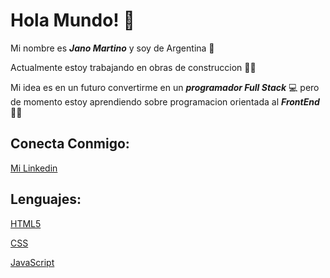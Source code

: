 # Hola Mundo! 👋

Mi nombre es ***Jano Martino*** y soy de Argentina 🧉

Actualmente estoy trabajando en obras de construccion 👷‍♂️

Mi idea es en un futuro convertirme en un ***programador Full Stack*** 💻 pero de momento estoy aprendiendo sobre programacion orientada al ***FrontEnd*** 👨‍💻


## Conecta Conmigo:

[Mi Linkedin](https://www.linkedin.com/in/jano-martino-70032b20b/)

## Lenguajes:

[HTML5](https://developer.mozilla.org/es/docs/Glossary/HTML5)

[CSS](https://developer.mozilla.org/es/docs/Web/CSS)

[JavaScript](https://developer.mozilla.org/es/docs/Web/JavaScript) 

<!--
**JanoM2/JanoM2** is a ✨ _special_ ✨ repository because its `README.md` (this file) appears on your GitHub profile.

Here are some ideas to get you started:

- 🔭 I’m currently working on ...
- 🌱 I’m currently learning ...
- 👯 I’m looking to collaborate on ...
- 🤔 I’m looking for help with ...
- 💬 Ask me about ...
- 📫 How to reach me: ...
- 😄 Pronouns: ...
- ⚡ Fun fact: ...
-->
